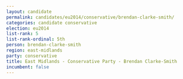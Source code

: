 ```yaml
---
layout: candidate
permalink: candidates/eu2014/conservative/brendan-clarke-smith/
categories: candidate conservative
election: eu2014
list-rank: 5
list-rank-ordinal: 5th
person: brendan-clarke-smith
region: east-midlands
party: conservative
title: East Midlands - Conservative Party - Brendan Clarke-Smith
incumbent: false
---
```

